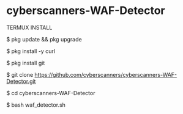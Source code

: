 # cyberscanners-WAF-Detector

TERMUX INSTALL

$ pkg update && pkg upgrade

$ pkg install -y curl

$ pkg install git

$ git clone https://github.com/cyberscanners/cyberscanners-WAF-Detector.git

$ cd cyberscanners-WAF-Detector

$ bash waf_detector.sh
